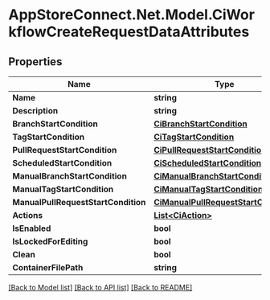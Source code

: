 # AppStoreConnect.Net.Model.CiWorkflowCreateRequestDataAttributes

## Properties

Name | Type | Description | Notes
------------ | ------------- | ------------- | -------------
**Name** | **string** |  | 
**Description** | **string** |  | 
**BranchStartCondition** | [**CiBranchStartCondition**](CiBranchStartCondition.md) |  | [optional] 
**TagStartCondition** | [**CiTagStartCondition**](CiTagStartCondition.md) |  | [optional] 
**PullRequestStartCondition** | [**CiPullRequestStartCondition**](CiPullRequestStartCondition.md) |  | [optional] 
**ScheduledStartCondition** | [**CiScheduledStartCondition**](CiScheduledStartCondition.md) |  | [optional] 
**ManualBranchStartCondition** | [**CiManualBranchStartCondition**](CiManualBranchStartCondition.md) |  | [optional] 
**ManualTagStartCondition** | [**CiManualTagStartCondition**](CiManualTagStartCondition.md) |  | [optional] 
**ManualPullRequestStartCondition** | [**CiManualPullRequestStartCondition**](CiManualPullRequestStartCondition.md) |  | [optional] 
**Actions** | [**List&lt;CiAction&gt;**](CiAction.md) |  | 
**IsEnabled** | **bool** |  | 
**IsLockedForEditing** | **bool** |  | [optional] 
**Clean** | **bool** |  | 
**ContainerFilePath** | **string** |  | 

[[Back to Model list]](../README.md#documentation-for-models) [[Back to API list]](../README.md#documentation-for-api-endpoints) [[Back to README]](../README.md)

